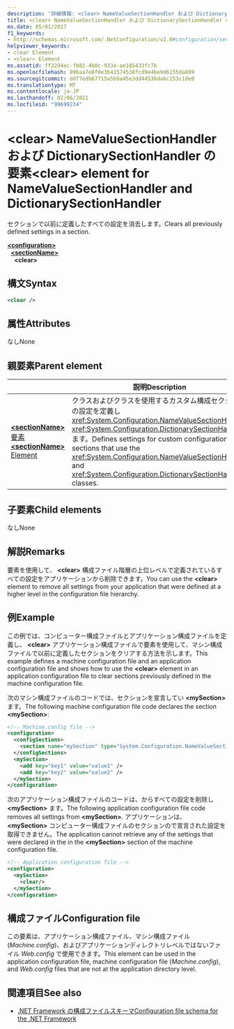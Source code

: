 ```yaml
---
description: '詳細情報: <clear> NameValueSectionHandler および DictionarySectionHandler の要素'
title: <clear> NameValueSectionHandler および DictionarySectionHandler の要素
ms.date: 05/01/2017
f1_keywords:
- http://schemas.microsoft.com/.NetConfiguration/v2.0#configuration/sectionName/clear
helpviewer_keywords:
- clear Element
- <clear> Element
ms.assetid: ff2294ec-fb82-4b0c-933e-ae185433fc7b
ms.openlocfilehash: 896aa7e8f0e3b41574538fcd9e4be9d6155da889
ms.sourcegitcommit: ddf7edb67715a5b9a45e3dd44536dabc153c1de0
ms.translationtype: MT
ms.contentlocale: ja-JP
ms.lasthandoff: 02/06/2021
ms.locfileid: "99699234"
---
```

# <a name="clear-element-for-namevaluesectionhandler-and-dictionarysectionhandler"></a><span data-ttu-id="a4ffc-103">\<clear> NameValueSectionHandler および DictionarySectionHandler の要素</span><span class="sxs-lookup"><span data-stu-id="a4ffc-103">\<clear> element for NameValueSectionHandler and DictionarySectionHandler</span></span>

<span data-ttu-id="a4ffc-104">セクションで以前に定義したすべての設定を消去します。</span><span class="sxs-lookup"><span data-stu-id="a4ffc-104">Clears all previously defined settings in a section.</span></span>

[**\<configuration>**](configuration-element.md)\
&nbsp;&nbsp;[**\<sectionName>**](custom-element-2.md)\
&nbsp;&nbsp;&nbsp;&nbsp;**\<clear>**

## <a name="syntax"></a><span data-ttu-id="a4ffc-105">構文</span><span class="sxs-lookup"><span data-stu-id="a4ffc-105">Syntax</span></span>

```xml
<clear />
```

## <a name="attributes"></a><span data-ttu-id="a4ffc-106">属性</span><span class="sxs-lookup"><span data-stu-id="a4ffc-106">Attributes</span></span>

<span data-ttu-id="a4ffc-107">なし</span><span class="sxs-lookup"><span data-stu-id="a4ffc-107">None</span></span>

## <a name="parent-element"></a><span data-ttu-id="a4ffc-108">親要素</span><span class="sxs-lookup"><span data-stu-id="a4ffc-108">Parent element</span></span>

|     | <span data-ttu-id="a4ffc-109">説明</span><span class="sxs-lookup"><span data-stu-id="a4ffc-109">Description</span></span> |
| --- | ------------|
| [<span data-ttu-id="a4ffc-110">**\<sectionName>** 要素</span><span class="sxs-lookup"><span data-stu-id="a4ffc-110">**\<sectionName>** Element</span></span>](custom-element-2.md) | <span data-ttu-id="a4ffc-111">クラスおよびクラスを使用するカスタム構成セクションの設定を定義し <xref:System.Configuration.NameValueSectionHandler> <xref:System.Configuration.DictionarySectionHandler> ます。</span><span class="sxs-lookup"><span data-stu-id="a4ffc-111">Defines settings for custom configuration sections that use the <xref:System.Configuration.NameValueSectionHandler> and <xref:System.Configuration.DictionarySectionHandler> classes.</span></span> |

## <a name="child-elements"></a><span data-ttu-id="a4ffc-112">子要素</span><span class="sxs-lookup"><span data-stu-id="a4ffc-112">Child elements</span></span>

<span data-ttu-id="a4ffc-113">なし</span><span class="sxs-lookup"><span data-stu-id="a4ffc-113">None</span></span>

## <a name="remarks"></a><span data-ttu-id="a4ffc-114">解説</span><span class="sxs-lookup"><span data-stu-id="a4ffc-114">Remarks</span></span>

<span data-ttu-id="a4ffc-115">要素を使用して、 **\<clear>** 構成ファイル階層の上位レベルで定義されているすべての設定をアプリケーションから削除できます。</span><span class="sxs-lookup"><span data-stu-id="a4ffc-115">You can use the **\<clear>** element to remove all settings from your application that were defined at a higher level in the configuration file hierarchy.</span></span>

## <a name="example"></a><span data-ttu-id="a4ffc-116">例</span><span class="sxs-lookup"><span data-stu-id="a4ffc-116">Example</span></span>

<span data-ttu-id="a4ffc-117">この例では、コンピューター構成ファイルとアプリケーション構成ファイルを定義し、 **\<clear>** アプリケーション構成ファイルで要素を使用して、マシン構成ファイルで以前に定義したセクションをクリアする方法を示します。</span><span class="sxs-lookup"><span data-stu-id="a4ffc-117">This example defines a machine configuration file and an application configuration file and shows how to use the **\<clear>** element in an application configuration file to clear sections previously defined in the machine configuration file.</span></span>

<span data-ttu-id="a4ffc-118">次のマシン構成ファイルのコードでは、セクションを宣言してい **\<mySection>** ます。</span><span class="sxs-lookup"><span data-stu-id="a4ffc-118">The following machine configuration file code declares the section **\<mySection>**:</span></span>

```xml
<!-- Machine.config file -->
<configuration>
  <configSections>
    <section name="mySection" type="System.Configuration.NameValueSectionHandler,System" />
  </configSections>
  <mySection>
    <add key="key1" value="value1" />
    <add key="key2" value="value2" />
  </mySection>
</configuration>
```

<span data-ttu-id="a4ffc-119">次のアプリケーション構成ファイルのコードは、からすべての設定を削除し **\<mySection>** ます。</span><span class="sxs-lookup"><span data-stu-id="a4ffc-119">The following application configuration file code removes all settings from **\<mySection>**.</span></span> <span data-ttu-id="a4ffc-120">アプリケーションは、 **\<mySection>** コンピューター構成ファイルのセクションので宣言された設定を取得できません。</span><span class="sxs-lookup"><span data-stu-id="a4ffc-120">The application cannot retrieve any of the settings that were declared in the in the **\<mySection>** section of the machine configuration file.</span></span>

```xml
<!-- Application configuration file -->
<configuration>
  <mySection>
    <clear/>
  </mySection>
</configuration>
```

## <a name="configuration-file"></a><span data-ttu-id="a4ffc-121">構成ファイル</span><span class="sxs-lookup"><span data-stu-id="a4ffc-121">Configuration file</span></span>

<span data-ttu-id="a4ffc-122">この要素は、アプリケーション構成ファイル、マシン構成ファイル (*Machine.config*)、およびアプリケーションディレクトリレベルではないファイル *Web.config* で使用できます。</span><span class="sxs-lookup"><span data-stu-id="a4ffc-122">This element can be used in the application configuration file, machine configuration file (*Machine.config*), and *Web.config* files that are not at the application directory level.</span></span>

## <a name="see-also"></a><span data-ttu-id="a4ffc-123">関連項目</span><span class="sxs-lookup"><span data-stu-id="a4ffc-123">See also</span></span>

- [<span data-ttu-id="a4ffc-124">.NET Framework の構成ファイルスキーマ</span><span class="sxs-lookup"><span data-stu-id="a4ffc-124">Configuration file schema for the .NET Framework</span></span>](index.md)
